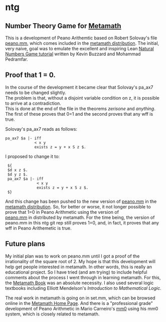 # ntg
## Number Theory Game for [Metamath](http://us.metamath.org)

This is a development of Peano Arithemtic based on Robert Solovay's file [peano.mm](https://github.com/metamath/set.mm/blob/develop/peano.mm), 
which comes included in the [metamath distribution](https://github.com/metamath).
The initial, very naive, goal was to emulate the excellent and inspiring Lean 
[Natural Numbers Game tutorial](https://www.ma.imperial.ac.uk/~buzzard/xena/natural_number_game/) 
written by Kevin Buzzard and Mohammad Pedramfar.  

## Proof that 1 = 0. 

In the course of the development it became clear that Solovay's pa_ax7 needs to
be changed slightly.  
The problem is that, without a disjoint variable condition on z, it is possible to arrive at 
a contradiction.  
This is done at the end of the file in the theorems *zerisone* and *anything*.
The first of these proves that 0=1 and the second proves that any wff is true.

Solovay's pa_ax7 reads as follows:

    pa_ax7 $a |- iff   
                 < x y   
                 exists z = y + x S z $.   

I proposed to change it to: 

     ${      
     $d x z $.    
     $d y z $.    
     pa_ax7 $a |- iff   
                  < x y   
                  exists z = y + x S z $.   
     $}   

And this change has been pushed to the new version of
[peano.mm](https://github.com/metamath/set.mm/blob/develop/peano.mm) in the
[metamath distribution](https://github.com/metamath). 
So, for better or worse, it not longer possible to prove that 1=0 in Peano Arithmetic 
using the version of  
[peano.mm](https://github.com/metamath/set.mm/blob/develop/peano.mm)
in distributed by metamath.
For the time being, the version of peano.mm in this ntg git rep still proves 1=0, 
and, in fact, it proves that any wff in Peano Arithemetic is true.

## Future plans

My initial plan was to work on peano.mm until I got a proof of the
irrationality of the square root of 2.  My hope is that this development will
help get people interested
in metamath.  In other words, this is really an educational project.   So I
have tried (and am trying) to include helpful comments about the process I went
through in learning metamath.  For this, the 
[Metamath Book](http://us.metamath.org/downloads/metamath.pdf) was an absolute necessity.
I also used several logic textbooks including Elliott Mendelson's *Introduction to
Mathematical Logic.* 

The real work in metamath is going on in 
set.mm, which can be browsed online in the [Metamath Home Page](http://us.metamath.org).
And there is a "professional grade" development of Peano Arithmetic in 
Mario Carneiro's [mm0](https://github.com/digama0/mm0) using his mm0 system, which is 
closely related to metamath. 


